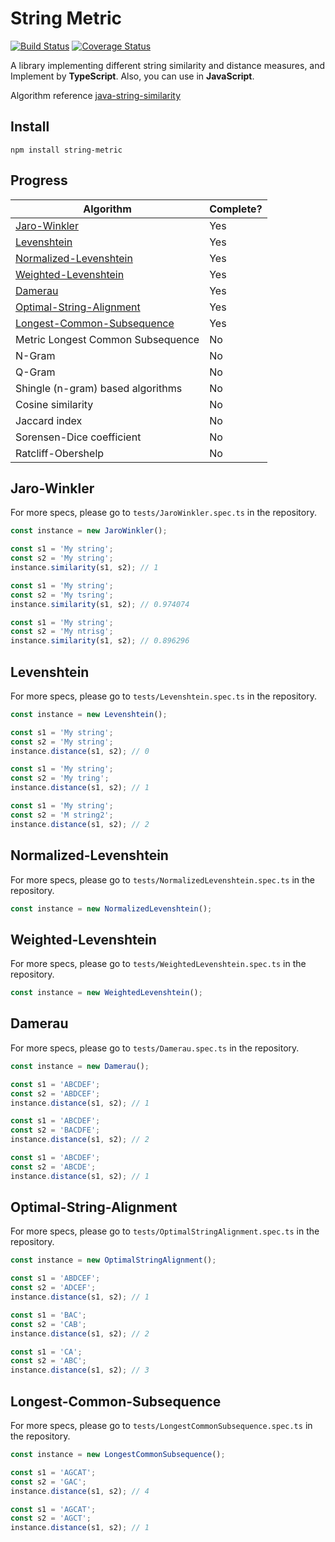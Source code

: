 # String Metric

[![Build Status](https://travis-ci.com/hellojayjay/string-metric.svg?branch=master)](https://travis-ci.com/hellojayjay/string-metric) [![Coverage Status](https://coveralls.io/repos/github/hellojayjay/string-metric/badge.svg?branch=master)](https://coveralls.io/github/hellojayjay/string-metric?branch=master)

A library implementing different string similarity and distance measures, and Implement by **TypeScript**. Also, you can use in **JavaScript**.

Algorithm reference [java-string-similarity](https://github.com/tdebatty/java-string-similarity)

## Install

`npm install string-metric`

## Progress

| Algorithm                                         | Complete? |
| ------------------------------------------------- | --------- |
| [Jaro-Winkler](#Jaro-Winkler)                     | Yes       |
| [Levenshtein](#Levenshtein)                       | Yes       |
| [Normalized-Levenshtein](#Normalized-Levenshtein) | Yes       |
| [Weighted-Levenshtein](#Weighted-Levenshtein)     | Yes       |
| [Damerau](#Damerau)                               | Yes       |
| [Optimal-String-Alignment](#Optimal-String-Alignment)     |Yes|
| [Longest-Common-Subsequence](#Longest-Common-Subsequence) | Yes     |
| Metric Longest Common Subsequence                 | No        |
| N-Gram                                            | No        |
| Q-Gram                                            | No        |
| Shingle (n-gram) based algorithms                 | No        |
| Cosine similarity                                 | No        |
| Jaccard index                                     | No        |
| Sorensen-Dice coefficient                         | No        |
| Ratcliff-Obershelp                                | No        |

## Jaro-Winkler

For more specs, please go to `tests/JaroWinkler.spec.ts` in the repository.

```typescript
const instance = new JaroWinkler();

const s1 = 'My string';
const s2 = 'My string';
instance.similarity(s1, s2); // 1

const s1 = 'My string';
const s2 = 'My tsring';
instance.similarity(s1, s2); // 0.974074

const s1 = 'My string';
const s2 = 'My ntrisg';
instance.similarity(s1, s2); // 0.896296
```

## Levenshtein

For more specs, please go to `tests/Levenshtein.spec.ts` in the repository.

```typescript
const instance = new Levenshtein();

const s1 = 'My string';
const s2 = 'My string';
instance.distance(s1, s2); // 0

const s1 = 'My string';
const s2 = 'My tring';
instance.distance(s1, s2); // 1

const s1 = 'My string';
const s2 = 'M string2';
instance.distance(s1, s2); // 2
```

## Normalized-Levenshtein

For more specs, please go to `tests/NormalizedLevenshtein.spec.ts` in the repository.

```typescript
const instance = new NormalizedLevenshtein();
```

## Weighted-Levenshtein

For more specs, please go to `tests/WeightedLevenshtein.spec.ts` in the repository.

```typescript
const instance = new WeightedLevenshtein();
```

## Damerau

For more specs, please go to `tests/Damerau.spec.ts` in the repository.

```typescript
const instance = new Damerau();

const s1 = 'ABCDEF';
const s2 = 'ABDCEF';
instance.distance(s1, s2); // 1

const s1 = 'ABCDEF';
const s2 = 'BACDFE';
instance.distance(s1, s2); // 2

const s1 = 'ABCDEF';
const s2 = 'ABCDE';
instance.distance(s1, s2); // 1
```

## Optimal-String-Alignment

For more specs, please go to `tests/OptimalStringAlignment.spec.ts` in the repository.

```typescript
const instance = new OptimalStringAlignment();

const s1 = 'ABDCEF';
const s2 = 'ADCEF';
instance.distance(s1, s2); // 1

const s1 = 'BAC';
const s2 = 'CAB';
instance.distance(s1, s2); // 2

const s1 = 'CA';
const s2 = 'ABC';
instance.distance(s1, s2); // 3
```

## Longest-Common-Subsequence

For more specs, please go to `tests/LongestCommonSubsequence.spec.ts` in the repository.

```typescript
const instance = new LongestCommonSubsequence();

const s1 = 'AGCAT';
const s2 = 'GAC';
instance.distance(s1, s2); // 4

const s1 = 'AGCAT';
const s2 = 'AGCT';
instance.distance(s1, s2); // 1
```

